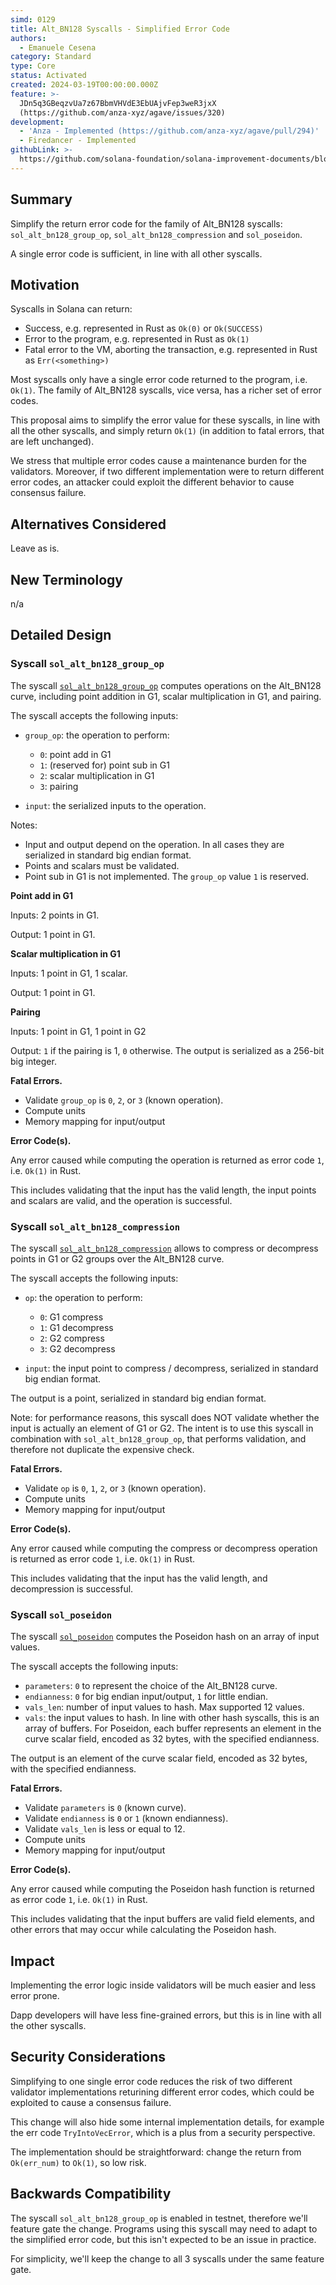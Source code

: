 ```yaml
---
simd: 0129
title: Alt_BN128 Syscalls - Simplified Error Code
authors:
  - Emanuele Cesena
category: Standard
type: Core
status: Activated
created: 2024-03-19T00:00:00.000Z
feature: >-
  JDn5q3GBeqzvUa7z67BbmVHVdE3EbUAjvFep3weR3jxX
  (https://github.com/anza-xyz/agave/issues/320)
development:
  - 'Anza - Implemented (https://github.com/anza-xyz/agave/pull/294)'
  - Firedancer - Implemented
githubLink: >-
  https://github.com/solana-foundation/solana-improvement-documents/blob/main/proposals/0129-anything.md
---
```


## Summary

Simplify the return error code for the family of Alt_BN128 syscalls: 
`sol_alt_bn128_group_op`, `sol_alt_bn128_compression` and `sol_poseidon`.

A single error code is sufficient, in line with all other syscalls.

## Motivation

Syscalls in Solana can return:

- Success, e.g. represented in Rust as `Ok(0)` or `Ok(SUCCESS)`
- Error to the program, e.g. represented in Rust as `Ok(1)`
- Fatal error to the VM, aborting the transaction, e.g. represented in Rust
  as `Err(<something>)`

Most syscalls only have a single error code returned to the program, i.e. `Ok(1)`.
The family of Alt_BN128 syscalls, vice versa, has a richer set of error codes.

This proposal aims to simplify the error value for these syscalls, in line with
all the other syscalls, and simply return `Ok(1)` (in addition to fatal errors,
that are left unchanged).

We stress that multiple error codes cause a maintenance burden for the validators.
Moreover, if two different implementation were to return different error codes,
an attacker could exploit the different behavior to cause consensus failure.

## Alternatives Considered

Leave as is.

## New Terminology

n/a

## Detailed Design

### Syscall `sol_alt_bn128_group_op`

The syscall [`sol_alt_bn128_group_op`](https://github.com/solana-labs/solana/pull/27961)
computes operations on the Alt_BN128 curve, including point addition
in G1, scalar multiplication in G1, and pairing.

The syscall accepts the following inputs:

- `group_op`: the operation to perform:

  - `0`: point add in G1
  - `1`: (reserved for) point sub in G1
  - `2`: scalar multiplication in G1
  - `3`: pairing

- `input`: the serialized inputs to the operation.

Notes:

- Input and output depend on the operation. In all cases they are serialized
  in standard big endian format.
- Points and scalars must be validated.
- Point sub in G1 is not implemented. The `group_op` value `1` is reserved.

**Point add in G1**

Inputs: 2 points in G1.

Output: 1 point in G1.

**Scalar multiplication in G1**

Inputs: 1 point in G1, 1 scalar.

Output: 1 point in G1.

**Pairing**

Inputs: 1 point in G1, 1 point in G2

Output: `1` if the pairing is 1, `0` otherwise.
The output is serialized as a 256-bit big integer.

**Fatal Errors.**

- Validate `group_op` is `0`, `2`, or `3` (known operation).
- Compute units
- Memory mapping for input/output

**Error Code(s).**

Any error caused while computing the operation
is returned as error code `1`, i.e. `Ok(1)` in Rust.

This includes validating that the input has the valid length,
the input points and scalars are valid, and the operation is successful.


### Syscall `sol_alt_bn128_compression`

The syscall [`sol_alt_bn128_compression`](https://github.com/solana-labs/solana/pull/32870)
allows to compress or decompress points in G1 or G2 groups over the Alt_BN128
curve.

The syscall accepts the following inputs:

- `op`: the operation to perform:

  - `0`: G1 compress
  - `1`: G1 decompress
  - `2`: G2 compress
  - `3`: G2 decompress

- `input`: the input point to compress / decompress, serialized in standard
  big endian format.

The output is a point, serialized in standard big endian format.

Note: for performance reasons, this syscall does NOT validate whether the
input is actually an element of G1 or G2.
The intent is to use this syscall in combination with `sol_alt_bn128_group_op`,
that performs validation, and therefore not duplicate the expensive check.

**Fatal Errors.**

- Validate `op` is `0`, `1`, `2`, or `3` (known operation).
- Compute units
- Memory mapping for input/output

**Error Code(s).**

Any error caused while computing the compress or decompress operation
is returned as error code `1`, i.e. `Ok(1)` in Rust.

This includes validating that the input has the valid length,
and decompression is successful.

### Syscall `sol_poseidon`

The syscall [`sol_poseidon`](https://github.com/solana-labs/solana/pull/32680)
computes the Poseidon hash on an array of input values.

The syscall accepts the following inputs:

- `parameters`: `0` to represent the choice of the Alt_BN128 curve.
- `endianness`: `0` for big endian input/output, `1` for little endian.
- `vals_len`: number of input values to hash. Max supported 12 values.
- `vals`: the input values to hash. In line with other hash syscalls,
  this is an array of buffers. For Poseidon, each buffer represents an element
  in the curve scalar field, encoded as 32 bytes, with the specified
  endianness.

The output is an element of the curve scalar field, encoded as 32 bytes,
with the specified endianness.

**Fatal Errors.**

- Validate `parameters` is `0` (known curve).
- Validate `endianness` is `0` or `1` (known endianness).
- Validate `vals_len` is less or equal to 12.
- Compute units
- Memory mapping for input/output

**Error Code(s).**

Any error caused while computing the Poseidon hash function is returned
as error code `1`, i.e. `Ok(1)` in Rust.

This includes validating that the input buffers are valid field elements,
and other errors that may occur while calculating the Poseidon hash.

## Impact

Implementing the error logic inside validators will be much easier and less
error prone.

Dapp developers will have less fine-grained errors, but this is in line with all
the other syscalls.

## Security Considerations

Simplifying to one single error code reduces the risk of two different validator
implementations returining different error codes, which could be exploited
to cause a consensus failure.

This change will also hide some internal implementation details, for example
the err code `TryIntoVecError`, which is a plus from a security perspective.

The implementation should be straightforward: change the return from `Ok(err_num)`
to `Ok(1)`, so low risk.

## Backwards Compatibility

The syscall `sol_alt_bn128_group_op` is enabled in testnet, therefore we'll
feature gate the change. Programs using this syscall may need to adapt to the
simplified error code, but this isn't expected to be an issue in practice.

For simplicity, we'll keep the change to all 3 syscalls under the same
feature gate.
